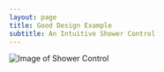 ```yaml
---
layout: page
title: Good Design Example
subtitle: An Intuitive Shower Control
---
```


![Image of Shower Control](https://dylan-martin/github.io/good_design.jpeg)
